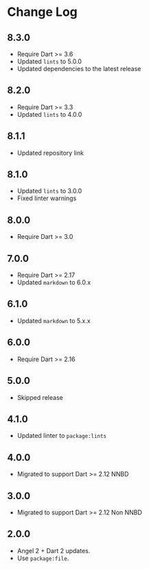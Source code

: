 # Change Log

## 8.3.0

* Require Dart >= 3.6
* Updated `lints` to 5.0.0
* Updated dependencies to the latest release

## 8.2.0

* Require Dart >= 3.3
* Updated `lints` to 4.0.0

## 8.1.1

* Updated repository link

## 8.1.0

* Updated `lints` to 3.0.0
* Fixed linter warnings

## 8.0.0

* Require Dart >= 3.0

## 7.0.0

* Require Dart >= 2.17
* Updated `markdown` to 6.0.x

## 6.1.0

* Updated `markdown` to 5.x.x

## 6.0.0

* Require Dart >= 2.16

## 5.0.0

* Skipped release

## 4.1.0

* Updated linter to `package:lints`

## 4.0.0

* Migrated to support Dart >= 2.12 NNBD
  
## 3.0.0

* Migrated to support Dart >= 2.12 Non NNBD

## 2.0.0

* Angel 2 + Dart 2 updates.
* Use `package:file`.

